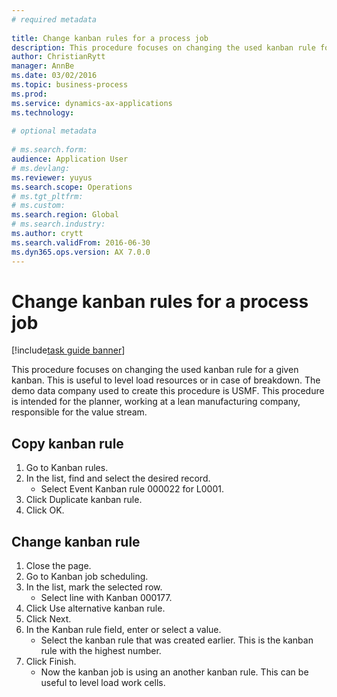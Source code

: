 ```yaml
--- 
# required metadata 
 
title: Change kanban rules for a process job
description: This procedure focuses on changing the used kanban rule for a given kanban. 
author: ChristianRytt
manager: AnnBe 
ms.date: 03/02/2016
ms.topic: business-process 
ms.prod:  
ms.service: dynamics-ax-applications 
ms.technology:  
 
# optional metadata 
 
# ms.search.form:   
audience: Application User 
# ms.devlang:  
ms.reviewer: yuyus
ms.search.scope: Operations 
# ms.tgt_pltfrm:  
# ms.custom:  
ms.search.region: Global
# ms.search.industry: 
ms.author: crytt
ms.search.validFrom: 2016-06-30 
ms.dyn365.ops.version: AX 7.0.0 
---
```

# Change kanban rules for a process job

[!include[task guide banner](../../includes/task-guide-banner.md)]

This procedure focuses on changing the used kanban rule for a given kanban. This is useful to level load resources or in case of breakdown. The demo data company used to create this procedure is USMF. This procedure is intended for the planner, working at a lean manufacturing company, responsible for the value stream.


## Copy kanban rule
1. Go to Kanban rules.
2. In the list, find and select the desired record.
    * Select Event Kanban rule 000022 for L0001.  
3. Click Duplicate kanban rule.
4. Click OK.

## Change kanban rule
1. Close the page.
2. Go to Kanban job scheduling.
3. In the list, mark the selected row.
    * Select line with Kanban 000177.  
4. Click Use alternative kanban rule.
5. Click Next.
6. In the Kanban rule field, enter or select a value.
    * Select the kanban rule that was created earlier. This is the kanban rule with the highest number.  
7. Click Finish.
    * Now the kanban job is using an another kanban rule. This can be useful to level load work cells.  

